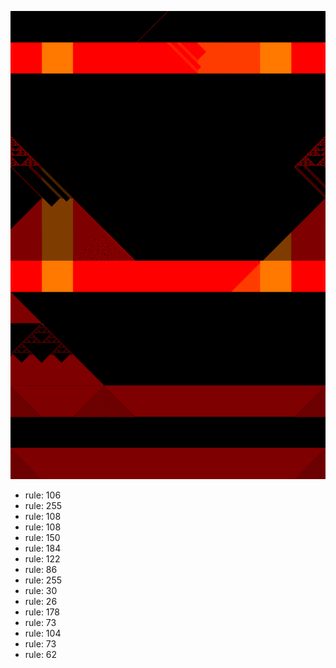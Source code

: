 ![photo](./output.png) 
 * rule: 106
* rule: 255
* rule: 108
* rule: 108
* rule: 150
* rule: 184
* rule: 122
* rule: 86
* rule: 255
* rule: 30
* rule: 26
* rule: 178
* rule: 73
* rule: 104
* rule: 73
* rule: 62
